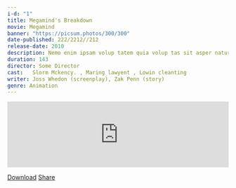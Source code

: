 ```yaml
---
i-d: "1"
title: Megamind's Breakdown
movie: Megamind
banner: "https://picsum.photos/300/300"
date-published: 222/2212//212
release-date: 2010
description: Nemo enim ipsam volup tatem quia volup tas sit asper natur aut odit aut fugit volup quia volup tas sit asper natur aut odit aut fugit volup tatem sequi nesc iunt.
duration: 143
director: Some Director
cast:   Slorm Mckency. , Maring lawyent , Lowin cleanting
writer: Joss Whedon (screenplay), Zak Penn (story)
genre: Animation
---
```


<iframe title="#1 Megamind’s Breakdown" allowtransparency="true" style="border: none; min-width: min(100%, 430px);" scrolling="no" data-name="pb-iframe-player" src="https://www.podbean.com/player-v2/?i=t5yme-12bcafd-pb&from=pb6admin&share=1&download=1&rtl=0&fonts=Arial&skin=f6f6f6&font-color=auto&logo_link=episode_page&btn-skin=3ab278" width="100%" height="150"></iframe>

[Download](https://mcdn.podbean.com/mf/web/udw3bj/episode1.mp3)
[Share](https://www.podbean.com/media/share/pb-t5yme-12bcafd)

